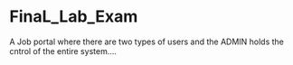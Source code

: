 # FinaL_Lab_Exam
A Job portal where there are two types of users and the ADMIN holds the cntrol of the entire system....
